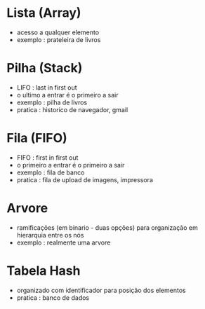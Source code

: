 # Lista (Array)
- acesso a qualquer elemento
- exemplo : prateleira de livros

# Pilha (Stack)
- LIFO : last in first out
- o ultimo a entrar é o primeiro a sair
- exemplo : pilha de livros
- pratica : historico de navegador, gmail

# Fila (FIFO)
- FIFO : first in first out
- o primeiro a entrar é o primeiro a sair
- exemplo : fila de banco
- pratica : fila de upload de imagens, impressora

# Arvore
- ramificações (em binario - duas opções) para organização em hierarquia entre os nós
- exemplo : realmente uma arvore

# Tabela Hash
- organizado com identificador para posição dos elementos
- pratica : banco de dados
